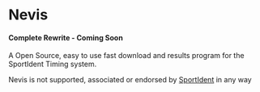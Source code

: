 # Nevis

#### Complete Rewrite - Coming Soon

A Open Source, easy to use fast download and results program for the SportIdent Timing system.

Nevis is not supported, associated or endorsed by [SportIdent](https://www.sportident.com) in any way
